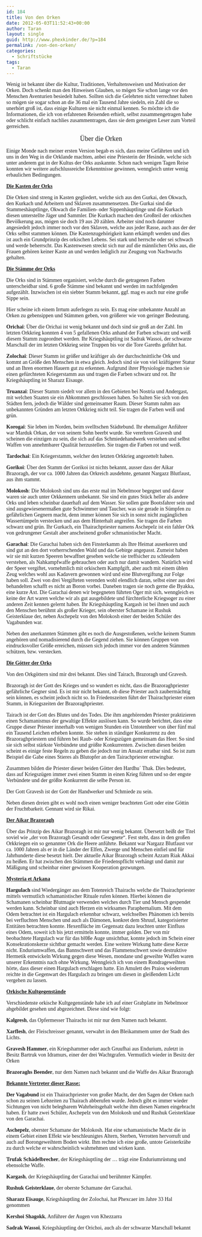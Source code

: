 ```yaml
---
id: 184
title: Von den Orken
date: 2012-05-03T11:52:43+00:00
author: Taran
layout: single
guid: http://www.phexkinder.de/?p=184
permalink: /von-den-orken/
categories:
  - Schriftstücke
tags:
  - Taran
---
```

<span style="font-family: Constantia,serif;">Wenig ist bekannt über die Kultur, Traditionen, Verhaltensweisen und Motivation der Orken. Doch schenkt man den Hinweisen Glauben, so mögen Sie schon lange vor den Menschen Aventurien besiedelt haben. Sollten sich die Gelehrten nicht verrechnet haben so mögen sie sogar schon an die 36 mal ein Tausend Jahre siedeln, ein Zahl die so unerhört groß ist, dass einige Kulturen sie nicht einmal kennen. So möchte ich die Informationen, die ich von erfahrenen Reisenden erhielt, selbst zusammengetragen habe oder schlicht einfach nachlies zusammentragen, dass sie dem geneigten Leser zum Vorteil gerreichen.</span><!--more-->

<p align="center">
  <a name="_GoBack"></a> <span style="font-family: Constantia,serif;"><span style="font-size: large;">Über die Orken</span></span>
</p>

<span style="font-family: Constantia,serif;">Einige Monde nach meiner ersten Version begab es sich, dass meine Gefährten und ich uns in den Weg in die Orklande machten, anbei eine Priesterin der Hesinde, welche sich unter anderem gut in der Kultus der Orks auskannte. Schon nach wenigen Tagen Reise konnten wir weitere aufschlussreiche Erkenntnisse gewinnen, wenngleich unter wenig erbaulichen Bedingungen.</span>

<span style="font-family: Constantia,serif;"><u><b>Die Kasten der Orks</b></u></span>

<span style="font-family: Constantia,serif;">Die Orken sind streng in Kasten gegliedert, welche sich aus den Gurkai, den Okwach, den Kurkach und Arbeitern und Sklaven zusammensetzen. Die Gurkai sind die Stammeshäuptlinge, Okwach die Familien- oder Sippenhäuptlinge und die Kurkach diesen unterstellte Jäger und Sammler. Die Kurkach machen den Großteil der orkischen Bevölkerung aus, mögen sie doch 19 aus 20 zählen. Arbeiter sind noch darunter angesiedelt jedoch immer noch vor den Sklaven, welche aus jeder Rasse, auch aus der der Orks selbst stammen können. Die Kastenzugehörigkeit kann erkämpft werden und dies ist auch ein Grundprinzip des orkischen Lebens. Sei stark und herrsche oder sei schwach und werde beherrscht. Das Kastenwesen streckt sich nur auf die männlichen Orks aus, die Frauen gehören keiner Kaste an und werden lediglich zur Zeugung von Nachwuchs gehalten.</span>

<span style="font-family: Constantia,serif;"><u><b>Die Stämme der Orks</b></u></span>

<span style="font-family: Constantia,serif;">Die Orks sind in Stämmen organisiert, welche durch die getragenen Farben unterscheidbar sind. 6 große Stämme sind bekannt und werden im nachfolgenden aufgezählt. Inzwischen ist ein siebter Stamm bekannt, ggf. mag es auch nur eine große Sippe sein. </span>

<span style="font-family: Constantia,serif;">Hier scheine ich einem Irrtum auferlegen zu sein. Es mag eine unbekannte Anzahl an Orken zu gebensippen und Stämmen geben, von größerer wie von geringer Bedeutung. </span>

<span style="font-family: Constantia,serif;"><b>Orichai</b>: Über die Orichai ist wenig bekannt und doch sind sie groß an der Zahl. Im letzten Orkkrieg konnten 4 von 5 gefallenen Orks anhand der Farben schwarz und weiß diesem Stamm zugeordnet werden. Ihr Kriegshäuptling ist Sadrak Wassoi, der schwarze Marschall der im letzten Orkkrieg seine Truppen bis vor die Tore Gareths geführt hat.</span>

<span style="font-family: Constantia,serif;"><b>Zolochai</b>: Dieser Stamm ist größer und kräftiger als der durchschnittliche Ork und kommt an Größe den Menschen in etwa gleich. Jedoch sind sie von viel kräftigerer Statur und an Ihren enormen Hauern gut zu erkennen. Aufgrund ihrer Physiologie machen sie einen gefürchteten Kriegerstamm aus und tragen die Farben schwarz und rot. Ihr Kriegshäuptling ist Sharazz Eisauge.</span>

<span style="font-family: Constantia,serif;"><b>Truanzai</b>: Dieser Stamm siedelt vor allem in den Gebieten bei Nostria und Andergast, mit welchen Staaten sie ein Abkommen geschlossen haben. So halten Sie sich von den Städten fern, jedoch die Wälder sind gemeinsamer Raum. Dieser Stamm nahm aus unbekannten Gründen am letzten Orkkrieg nicht teil. Sie tragen die Farben weiß und grün.</span>

<span style="font-family: Constantia,serif;"><b>Korogai</b>: Sie leben im Norden, beim svelltschen Städtebund. Ihr ehemaliger Anführer war Marduk Orkan, der von seinem Sohn beerbt wurde. Sie vererhren Gravesh und scheinen die einzigen zu sein, die sich auf das Schmiedehandwerk verstehen und selbst Waffen von annehmbarer Qualität herzustellen. Sie tragen die Farben rot und weiß.</span>

<span style="font-family: Constantia,serif;"><b>Tardochai</b>: Ein Kriegerstamm, welcher den letzten Orkkrieg angezettelt haben.</span>

<span style="font-family: Constantia,serif;"><b>Gorikoi</b>: Über den Stamm der Gorikoi ist nichts bekannt, ausser dass der Aikar Brazoragh, der vor ca. 1000 Jahren das Orkreich ausdehnte, genannt Nargazz Blutfaust, aus ihm stammt.</span>

<span style="font-family: Constantia,serif;"><b>Molokosh</b>: Die Molokosh sind uns das erste mal im Nebelmoor begegnet und davor waren sie auch unter Orkkennern unbekannt. Sie sind ein gutes Stück heller als andere Orks und leben scheinbar dauerhaft auf dem Wasser. Sie sollen gute Bootsfahrer sein und sind ausgewiesenermaßen gute Schwimmer und Taucher, was sie gerade in Sümpfen zu gefährlichen Gegnern macht, denn immer können Sie sich in sonst nicht zugänglichen Wassertümpeln verstecken und aus dem Hinterhalt angreifen. Sie tragen die Farben schwarz und grün. Ihr Gurkach, ein Thairachpriester namens Aschepelz ist ein fahler Ork von gedrungener Gestalt aber anscheinend großer schmanistischer Macht.</span>

<span style="font-family: Constantia,serif;"><b>Garachai</b>: Die Garachai haben sich den Finsterkamm als Ihre Heimat auserkoren und sind gut an den dort vorherrschenden Wald und das Gebirge angepasst. Zumeist haben wir sie mit kurzen Speeren bewaffnet gesehen welche sie treffsicher zu schleudern verstehen, als Nahkampfwaffe gebrauchen oder auch nur damit wandern. Natürlich wird der Speer vergiftet, vornehmlich mit orkischem Kampfgift, aber auch mit einem üblen Zeug welches wohl aus Kadavern gewonnen wird und eine Blutvergiftung zur Folge haben soll. Zwei von drei Vergifteten verenden wohl elendlich daran, selbst einer aus drei behandelten schafft es nicht an Boron vorbei. Daneben tragen sie noch gerne die Byakka, eine kurze Axt. Die Garachai denen wir begegneten führten Oger mit sich, wenngleich es keine der Art waren welche wir als gut ausgebildete und fürchterliche Kriegsoger zu einer anderen Zeit kennen gelernt haben. Ihr Kriegshäuptling Kargash ist bei ihnen und auch den Menschen berühmt als großer Krieger, sein oberster Schamane ist Rushuk Geisterklaue der, neben Aschepelz von den Molokosh einer der beiden Schüler des Vagabunden war.</span>

<span style="font-family: Constantia,serif;">Neben den anerkannten Stämmen gibt es noch die Ausgestoßenen, welche keinem Stamm angehören und nomadisierend durch die Gegend ziehen. Sie können Gruppen von eindrucksvoller Größe erreichen, müssen sich jedoch immer vor den anderen Stämmen schützen, bzw. verstecken.</span>

<span style="font-family: Constantia,serif;"><u><b>Die Götter der Orks</b></u></span>

<span style="font-family: Constantia,serif;">Von den Orkgöttern sind mir drei bekannt. Dies sind Tairach, Brazoragh und Gravesh.</span>

<span style="font-family: Constantia,serif;">Brazoragh ist der Gott des Krieges und so wundert es nicht, dass die Brazoraghpriester gefährliche Gegner sind. Es ist mir nicht bekannt, ob diese Priester auch zaubermächtig sein können, es scheint jedoch nicht so. In Friedenszeiten führt der Thairachpriester einen Stamm, in Kriegszeiten der Brazoraghpriester.</span>

<span style="font-family: Constantia,serif;">Tairach ist der Gott des Blutes und des Todes. Die ihm angehörenden Priester praktizieren einen Schamanismus der gewaltige Effekte auslösen kann. So wurde berichtet, dass eine Gruppe dieser Priester innerhalb von wenigen Stunden ein Untotenheer von über fünf mal ein Tausend Leichen erheben konnte. Sie stehen in ständiger Konkurrenz zu den Brazoraghpriestern und führen bei Raub- oder Kriegszügen gemeinsam das Heer. So sind sie sich selbst stärkste Verbündete und größte Konkurrenten. Zwischen diesen beiden scheint es einige feste Regeln zu geben die jedoch nur im Ansatz erratbar sind. So ist zum Beispiel die Gabe eines Stieres als Blutopfer an den Tairachpriester erzwingbar.</span>

<span style="font-family: Constantia,serif;">Zusammen bilden die Priester dieser beiden Götter den Hardhu´ Thak. Dies bedeutet, dass auf Kriegszügen immer zwei einen Stamm in einen Krieg führen und so der engste Verbündete und der größte Konkurrent die selbe Person ist.</span>

<span style="font-family: Constantia,serif;">Der Gott Gravesh ist der Gott der Handwerker und Schmiede zu sein.</span>

<span style="font-family: Constantia,serif;">Neben diesen dreien gibt es wohl noch einen weniger beachteten Gott oder eine Göttin der Fruchtbarkeit. Gennant wird sie Rikai.</span>

<span style="font-family: Constantia,serif;"><u><b>Der Aikar Brazoragh</b></u></span>

<span style="font-family: Constantia,serif;">Über das Prinzip des Aikar Brazoragh ist mir nur wenig bekannt. Übersetzt heißt der Titel soviel wie „der von Brazoragh Gesandt oder Gesegnete“. Fest steht, dass in den großen Orkkriegen ein so genannter Ork die Heere anführte. Bekannt war Nargazz Blutfaust vor ca. 1000 Jahren als er in die Länder der Elfen, Zwerge und Menschen einfiel und für Jahrhunderte diese besetzt hielt. Der aktuelle Aikar Brazoragh scheint Azzam Riak Akkai zu heißen. Er hat zwischen den Stämmen die Friedenspflicht verhängt und damit zur Mäßigung und scheinbar einer gewissen Kooperation gezwungen.</span>

<span style="font-family: Constantia,serif;"><u><b>Mysteria et Arkana</b></u></span>

<span style="font-family: Constantia,serif;"><b>Hargulach</b> sind Wiedergänger aus dem Totenreich Thairachs welche die Thairachpriester mittels vermutlich schamanistischer Rituale rufen können. Hierbei können die Schamanen scheinbar Blutmagie verwenden welches durch Tier und Mensch gespendet werden kann. Scheinbar sind auch Herzen ein wirksames Paraphernalium. Mit dem Odem betrachtet ist ein Hargulach erkennbar schwarz, welchselbes Phänomen ich bereits bei verfluchten Menschen und auch als Dämonen, konkret dem Shruuf, kategorisierter Entitäten betrachten konnte. Hexenflüche im Gegensatz dazu leuchten unter Einfluss eines Odem, soweit ich bis jetzt ermitteln konnte, immer golden. Der von mir beobachtete Hargulach war für das bl0ße Auge unsichtbar, konnte jedoch im Schein einer Konsekrationskerze sichtbar gemacht werden. Eine weitere Wirkung hatte diese Kerze nicht. Enduriumwaffen, das Bannschwert und das Flammenschwert sowie destruktive Hermetik entwickeln Wirkung gegen diese Wesen, mondane und geweihte Waffen waren unserer Erkenntnis nach ohne Wirkung. Wenngleich ich von einem Rondrageweihten hörte, dass dieser einen Hargulach erschlagen hatte. Ein Amulett des Praios wiederrum reichte in die Gegenwart des Hargulach zu bringen um diesen in gleißendem Licht vergehen zu lassen. </span>

<span style="font-family: Constantia,serif;"><u><b>Orkische Kultgegenstände</b></u></span>

<span style="font-family: Constantia,serif;">Verschiedenste orkische Kultgegenstände habe ich auf einer Grabplatte im Nebelmoor abgebildet gesehen und abgezeichnet. Diese sind wie folgt:</span>

<span style="font-family: Constantia,serif;"><b>Kalgresh</b>, das Opfermesser Thairachs ist mir nur dem Namen nach bekannt.</span>

<span style="font-family: Constantia,serif;"><b>Xarflesh</b>, der Fleischreisser genannt, verwahrt in den Bleikammern unter der Stadt des Lichts.</span>

<span style="font-family: Constantia,serif;"><b>Gravesh Hammer</b>, ein Kriegshammer oder auch Gruufhai aus Endurium, zuletzt in Besitz Bartruk von Idramurs, einer der drei Wachtgrafen. Vermutlich wieder in Besitz der Orken</span>

<span style="font-family: Constantia,serif;"><b>Brazoraghs Beender</b>, nur dem Namen nach bekannt und die Waffe des Aikar Brazoragh</span>

<span style="font-family: Constantia,serif;"><u><b>Bekannte Vertreter dieser Rasse:</b></u></span>

<span style="font-family: Constantia,serif;"><b>Der Vagabund </b>ist ein Thairachpriester von großer Macht, der den Sagen der Orken nach schon zu seinen Lebzeiten zu Thairach abberufen wurde. Jedoch gibt es immer wieder Sichtungen von nicht belegbarem Wahrheitsgehalt welche ihm diesen Namen eingebracht haben. Er hatte zwei Schüler, Aschepelz von den Molokosh und und Rushuk Geisterklaue von den Garachai.</span>

<span style="font-family: Constantia,serif;"><b>Aschepelz</b>, oberster Schamane der Molokosh. Hat eine schamanistische Macht die in einem Gebiet einen Effekt wie beschleunigtes Altern, Sterben, Verrotten hervorruft und auch auf Borongeweihtem Boden wirkt. Ihm rechne ich eine große, untote Geisterkrähe zu durch welche er wahrscheinlich wahrnehmen und wirken kann. </span>

<span style="font-family: Constantia,serif;"><b>Trufak Schädelbrecher</b>, der Kriegshäuptling der … trägt eine Enduriumrüstung und ebensolche Waffe.</span>

<span style="font-family: Constantia,serif;"><b>Kargash</b>, der Kriegshäuptling der Garachai und berühmter Kämpfer.</span>

<span style="font-family: Constantia,serif;"><b>Rushuk Geisterklaue</b>, der oberste Schamane der Garachai.</span>

<span style="font-family: Constantia,serif;"><b>Sharazz Eisauge</b>, Kriegshäuptling der Zolochai, hat Phexcaer im Jahre 33 Hal genommen</span>

<span style="font-family: Constantia,serif;"><b>Kershoi Shagokk</b>, Anführer der Augen von Khezzarra</span>

<span style="font-family: Constantia,serif;"><b>Sadrak Wassoi</b>, Kriegshäuptling der Orichoi, auch als der schwarze Marschall bekannt</span>

&nbsp;